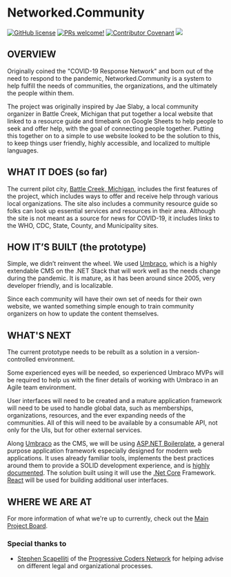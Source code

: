 # Networked.Community

[![GitHub license](https://img.shields.io/github/license/Vertical-OSS/covid-response-network)](https://github.com/Vertical-OSS/covid-response-network/blob/master/LICENSE) [![PRs welcome!](https://img.shields.io/badge/PRs-welcome-brightgreen.svg)](./CONTRIBUTING.md) [![Contributor Covenant](https://img.shields.io/badge/Contributor%20Covenant-v2.0%20adopted-ff69b4.svg)](./CODE_OF_CONDUCT.md) <a href="https://patreon.com/networkedcommunity"><img src="https://img.shields.io/endpoint.svg?url=https://shieldsio-patreon.herokuapp.com/networkedcommunity/" /></a>


## OVERVIEW

Originally coined the "COVID-19 Response Network" and born out of the need to respond to the pandemic, Networked.Community is a system to help fulfill the needs of communities, the organizations, and the ultimately the people within them.   

The project was originally inspired by Jae Slaby, a local community organizer in Battle Creek, Michigan that put together a local website that linked to a resource guide and timebank on Google Sheets to help people to seek and offer help, with the goal of connecting people together. Putting this together on to a simple to use website looked to be the solution to this, to keep things user friendly, highly accessible, and localized to multiple languages.

## WHAT IT DOES (so far)

The current pilot city, [Battle Creek, Michigan](https://battlecreek.covidresponse.net), includes the first features of the project, which includes ways to offer and receive help through various local organizations.  The site also includes a community resource guide so folks can look up essential services and resources in their area.   Although the site is not meant as a source for news for COVID-19, it includes links to the WHO, CDC, State, County, and Municipality sites. 

## HOW IT’S BUILT (the prototype)

Simple, we didn’t reinvent the wheel.  We used [Umbraco](https://umbraco.com/), which is a highly extendable CMS on the .NET Stack that will work well as the needs change during the pandemic. It is mature, as it has been around since 2005, very developer friendly, and is localizable.

Since each community will have their own set of needs for their own website, we wanted something simple enough to train community organizers on how to update the content themselves.

## WHAT'S NEXT

The current prototype needs to be rebuilt as a solution in a version-controlled environment.   

Some experienced eyes will be needed, so experienced Umbraco MVPs will be required to help us with the finer details of working with Umbraco in an Agile team environment. 

User interfaces will need to be created and a mature application framework will need to be used to handle global data, such as memberships, organizations, resources, and the ever expanding needs of the communities.   All of this will need to be available by a consumable API, not only for the UIs, but for other external services.

Along [Umbraco](https://umbraco.com/) as the CMS, we will be using [ASP.NET Boilerplate](https://github.com/aspnetboilerplate/aspnetboilerplate), a general purpose application framework especially designed for modern web applications.  It uses already familiar tools, implements the best practices around them to provide a SOLID development experience, and is [highly documented](https://aspnetboilerplate.com/Pages/Documents).  The solution built using it will use the [.Net Core](https://github.com/dotnet/core) Framework.  [React](https://reactjs.org/) will be used for building additional user interfaces.   

## WHERE WE ARE AT

For more information of what we're up to currently, check out the [Main Project Board](https://github.com/orgs/Vertical-OSS/projects/1).

### Special thanks to

- [Stephen Scapelliti](https://www.linkedin.com/in/stephen-scapelliti/) of the [Progressive Coders Network](https://progcode.org/) for helping advise on different legal and organizational processes.